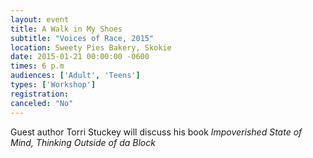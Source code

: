 ```yaml
---
layout: event
title: A Walk in My Shoes
subtitle: "Voices of Race, 2015"
location: Sweety Pies Bakery, Skokie
date: 2015-01-21 00:00:00 -0600
times: 6 p.m
audiences: ['Adult', 'Teens']
types: ['Workshop']
registration: 
canceled: "No"
---
```

Guest author Torri Stuckey will discuss his book *Impoverished State of Mind, Thinking Outside of da Block*
